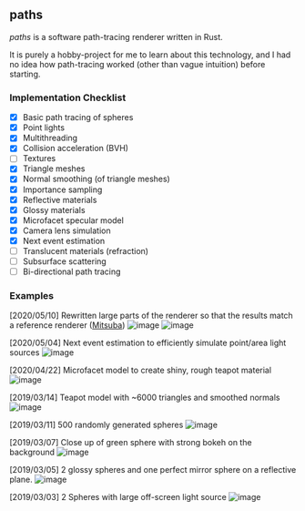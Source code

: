 paths
-----

*paths* is a software path-tracing renderer written in Rust.

It is purely a hobby-project for me to learn about this technology, and I had no idea how path-tracing worked (other than vague intuition) before starting.


### Implementation Checklist

- [x] Basic path tracing of spheres
- [x] Point lights
- [x] Multithreading
- [x] Collision acceleration (BVH)
- [ ] Textures
- [x] Triangle meshes
- [x] Normal smoothing (of triangle meshes)
- [x] Importance sampling
- [x] Reflective materials
- [x] Glossy materials
- [x] Microfacet specular model
- [x] Camera lens simulation
- [x] Next event estimation
- [ ] Translucent materials (refraction)
- [ ] Subsurface scattering
- [ ] Bi-directional path tracing

### Examples

[2020/05/10] Rewritten large parts of the renderer so that the results match a reference renderer ([Mitsuba](https://www.mitsuba-renderer.org/))
![image](https://user-images.githubusercontent.com/3620166/81478384-02349800-9258-11ea-93cb-58c7f958524e.png)
![image](https://user-images.githubusercontent.com/3620166/81502110-ef34cd00-9316-11ea-8d4b-e122d8d6d901.png)

[2020/05/04] Next event estimation to efficiently simulate point/area light sources
![image](https://user-images.githubusercontent.com/3620166/80952676-01090280-8e35-11ea-9580-db4ec2e045bc.png)

[2020/04/22] Microfacet model to create shiny, rough teapot material
![image](https://user-images.githubusercontent.com/3620166/79968000-87832300-84ca-11ea-9807-384fef0dbc7e.png)

[2019/03/14] Teapot model with ~6000 triangles and smoothed normals
![image](https://user-images.githubusercontent.com/3620166/54364159-a603d180-46af-11e9-973c-cbab9fac9685.png)

[2019/03/11] 500 randomly generated spheres
![image](https://user-images.githubusercontent.com/3620166/54086894-1b5e6200-4391-11e9-8400-041ce5de0579.png)

[2019/03/07] Close up of green sphere with strong bokeh on the background
![image](https://user-images.githubusercontent.com/3620166/53971014-579a8400-413f-11e9-9bf7-3c5932cb6df1.png)

[2019/03/05] 2 glossy spheres and one perfect mirror sphere on a reflective plane.
![image](https://user-images.githubusercontent.com/3620166/53858421-7ef93000-401d-11e9-9356-31258a0367bd.png)

[2019/03/03] 2 Spheres with large off-screen light source
![image](https://user-images.githubusercontent.com/3620166/53704391-b9b56980-3e5f-11e9-8a36-eb9baaf8630a.png)
